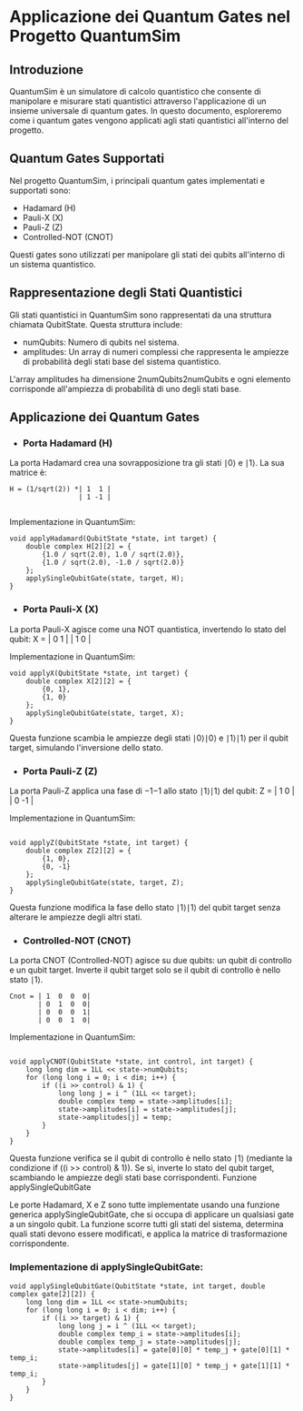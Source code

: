# Applicazione dei Quantum Gates nel Progetto QuantumSim

## Introduzione

QuantumSim è un simulatore di calcolo quantistico che consente di manipolare e misurare stati quantistici attraverso l'applicazione di un insieme universale di quantum gates.
In questo documento, esploreremo come i quantum gates vengono applicati agli stati quantistici all'interno del progetto.

## Quantum Gates Supportati

Nel progetto QuantumSim, i principali quantum gates implementati e supportati sono:

- Hadamard (H)
- Pauli-X (X)
- Pauli-Z (Z)
- Controlled-NOT (CNOT)

Questi gates sono utilizzati per manipolare gli stati dei qubits all'interno di un sistema quantistico.

## Rappresentazione degli Stati Quantistici

Gli stati quantistici in QuantumSim sono rappresentati da una struttura chiamata QubitState. Questa struttura include:

- numQubits: Numero di qubits nel sistema.
- amplitudes: Un array di numeri complessi che rappresenta le ampiezze di probabilità degli stati base del sistema quantistico.

L'array amplitudes ha dimensione 2numQubits2numQubits e ogni elemento corrisponde all'ampiezza di probabilità di uno degli stati base.

## Applicazione dei Quantum Gates
- ### Porta Hadamard (H)

La porta Hadamard crea una sovrapposizione tra gli stati ∣0⟩ e ∣1⟩. La sua matrice è:
```
H = (1/sqrt(2)) *| 1  1 |
                 | 1 -1 |
    
```
Implementazione in QuantumSim:

```
void applyHadamard(QubitState *state, int target) {
    double complex H[2][2] = {
        {1.0 / sqrt(2.0), 1.0 / sqrt(2.0)},
        {1.0 / sqrt(2.0), -1.0 / sqrt(2.0)}
    };
    applySingleQubitGate(state, target, H);
}
```
- ### Porta Pauli-X (X)

La porta Pauli-X agisce come una NOT quantistica, invertendo lo stato del qubit:
X = | 0  1 |
    | 1  0 |

Implementazione in QuantumSim:

```
void applyX(QubitState *state, int target) {
    double complex X[2][2] = {
        {0, 1},
        {1, 0}
    };
    applySingleQubitGate(state, target, X);
}
```
Questa funzione scambia le ampiezze degli stati ∣0⟩∣0⟩ e ∣1⟩∣1⟩ per il qubit target, simulando l'inversione dello stato.

- ### Porta Pauli-Z (Z)

La porta Pauli-Z applica una fase di −1−1 allo stato ∣1⟩∣1⟩ del qubit:
Z = | 1  0 |
    | 0 -1 |

Implementazione in QuantumSim:
```

void applyZ(QubitState *state, int target) {
    double complex Z[2][2] = {
        {1, 0},
        {0, -1}
    };
    applySingleQubitGate(state, target, Z);
}
```
Questa funzione modifica la fase dello stato ∣1⟩∣1⟩ del qubit target senza alterare le ampiezze degli altri stati.

- ### Controlled-NOT (CNOT)

La porta CNOT (Controlled-NOT) agisce su due qubits: un qubit di controllo e un qubit target. 
Inverte il qubit target solo se il qubit di controllo è nello stato ∣1⟩.
```
Cnot = | 1  0  0  0|
       | 0  1  0  0|
       | 0  0  0  1|
       | 0  0  1  0|
```
Implementazione in QuantumSim:

```

void applyCNOT(QubitState *state, int control, int target) {
    long long dim = 1LL << state->numQubits;
    for (long long i = 0; i < dim; i++) {
        if ((i >> control) & 1) {
            long long j = i ^ (1LL << target);
            double complex temp = state->amplitudes[i];
            state->amplitudes[i] = state->amplitudes[j];
            state->amplitudes[j] = temp;
        }
    }
}
```
Questa funzione verifica se il qubit di controllo è nello stato ∣1⟩ (mediante la condizione if ((i >> control) & 1)). Se sì, inverte lo stato del qubit target, scambiando le ampiezze degli stati base corrispondenti.
Funzione applySingleQubitGate

Le porte Hadamard, X e Z sono tutte implementate usando una funzione generica applySingleQubitGate, che si occupa di applicare un qualsiasi gate a un singolo qubit. La funzione scorre tutti gli stati del sistema, determina quali stati devono essere modificati, e applica la matrice di trasformazione corrispondente.

### Implementazione di applySingleQubitGate:

```
void applySingleQubitGate(QubitState *state, int target, double complex gate[2][2]) {
    long long dim = 1LL << state->numQubits;
    for (long long i = 0; i < dim; i++) {
        if ((i >> target) & 1) {
            long long j = i ^ (1LL << target);
            double complex temp_i = state->amplitudes[i];
            double complex temp_j = state->amplitudes[j];
            state->amplitudes[i] = gate[0][0] * temp_j + gate[0][1] * temp_i;
            state->amplitudes[j] = gate[1][0] * temp_j + gate[1][1] * temp_i;
        }
    }
}
```
